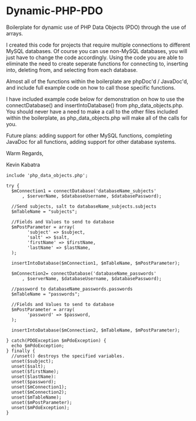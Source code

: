 # Dynamic-PHP-PDO
Boilerplate for dynamic use of PHP Data Objects (PDO) through the use of arrays.

I created this code for projects that require multiple connections to different MySQL databases. Of course you can use non-MySQL databases, you will just have to change the code accordingly. Using the code you are able to eliminate the need to create seperate functions for connecting to, inserting into, deleting from, and selecting from each database.

Almost all of the functions within the boilerplate are phpDoc'd / JavaDoc'd, and include full example code on how to call those specific functions.

I have included example code below for demonstration on how to use the connectDatabase() and insertIntoDatabase() from php_data_objects.php. You should never have a need to make a call to the other files included within the boilerplate, as php_data_objects.php will make all of the calls for you.

Future plans: adding support for other MySQL functions, completing JavaDoc for all functions, adding support for other database systems.

Warm Regards,

Kevin Kabatra
    
     
    include 'php_data_objects.php';

    try {        
      $mConnection1 = connectDatabase('databaseName_subjects'
          , $serverName, $databaseUsername, $databasePassword);
      
      //Send subjects, salt to databaseName_subjects.subjects
      $mTableName = "subjects";
      
      //Fields and Values to send to database
      $mPostParameter = array(
            'subject' => $subject,
            'salt' => $salt,
            'firstName' => $firstName,
            'lastName' => $lastName,
      );
      
      insertIntoDatabase($mConnection1, $mTableName, $mPostParameter);
      
      $mConnection2= connectDatabase('databaseName_passwords'
          , $serverName, $databaseUsername, $databasePassword);
      
      //password to databaseName_passwords.passwords
      $mTableName = "passwords";
      
      //Fields and Values to send to database
      $mPostParameter = array(
            'password' => $password,
      );
      
      insertIntoDatabase($mConnection2, $mTableName, $mPostParameter);      
      
    } catch(PDOException $mPdoException) {
      echo $mPdoException;
    } finally {
      //unset() destroys the specified variables.
      unset($subject);
      unset($salt);
      unset($firstName);
      unset($lastName):
      unset($password);
      unset($mConnection1);
      unset($mConnection2);
      unset($mTableName);
      unset($mPostParameter);
      unset($mPdoException);
    }
